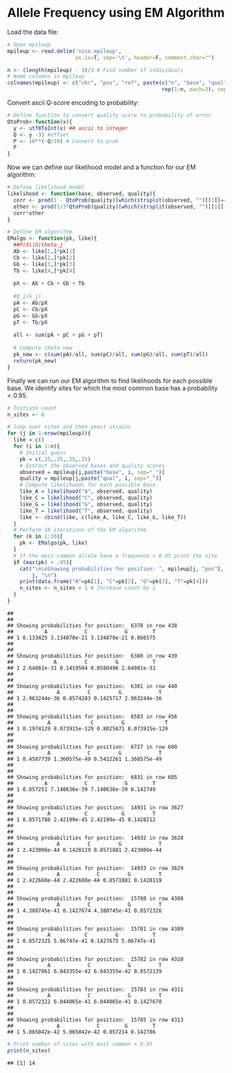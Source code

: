 Allele Frequency using EM Algorithm
================

Load the data file:

``` r
# Open mpileup
mpileup <- read.delim('nice.mpileup', 
                      as.is=T, sep='\t', header=F, comment.char="")

n <- (length(mpileup) - 3)/3 # Find number of individuals
# Name columns in mpileup
colnames(mpileup) <- c("chr", "pos", "ref", paste(c("n", "base", "qual"), 
                                                  rep(1:n, each=3), sep = '_'))
```

Convert ascii Q-score encoding to probability:

``` r
# Define function to convert quality score to probability of error
QtoProb<-function(x){
  y <- utf8ToInt(x) ## ascii to integer
  Q <- y -33 #offset
  P <- 10**(-Q/10) # Convert to prob
  P
}
```

Now we can define our likelihood model and a function for our EM
algorithm:

``` r
# Define likelihood model
likelihood <- function(base, observed, quality){
  corr <- prod(1 - QtoProb(quality)[which(strsplit(observed, "")[[1]]==base)]) #If position equal to base
  other <- prod(1/3*QtoProb(quality)[which(strsplit(observed, "")[[1]]!=base)]) # If position not equal to base
  corr*other
}

# Define EM algorithm
EMalgo <- function(pk, like){
  ##P(Xi|G)theta_j
  Ab <- like[1,]*pk[1] 
  Cb <- like[2,]*pk[2]
  Gb <- like[3,]*pk[3]
  Tb <- like[4,]*pk[4]
  
  pX <- Ab + Cb + Gb + Tb
  
  #Q_i(G_j)
  pA <- Ab/pX
  pC <- Cb/pX
  pG <- Gb/pX
  pT <- Tb/pX
  
  all <- sum(pA + pC + pG + pT)
  
  # Compute theta new
  pk_new <- c(sum(pA)/all, sum(pC)/all, sum(pG)/all, sum(pT)/all)
  return(pk_new)
}
```

Finally we can run our EM algorithm to find likelihoods for each
possible base. We identify sites for which the most common base has a
probability $< 0.95$.

``` r
# Initiate count
n_sites <- 0

# loop over sites and then yeast strains
for (j in 1:nrow(mpileup)){
  like = c()
  for (i in 1:n){
    # Initial guess
    pk = c(.25,.25,.25,.25)
    # Extract the observed bases and quality scores
    observed = mpileup[j,paste("base", i, sep="_")]
    quality = mpileup[j,paste("qual", i, sep="_")]
    # Compute likelihoods for each possible base
    like_A = likelihood("A", observed, quality)
    like_C = likelihood("C", observed, quality)
    like_G = likelihood("G", observed, quality)
    like_T = likelihood("T", observed, quality)
    like <- cbind(like, c(like_A, like_C, like_G, like_T))
  }
  # Perform 10 iterations of the EM algorithm
  for (k in 1:10){
    pk <- EMalgo(pk, like)
  }
  # If the most common allele have a frequence < 0.95 print the site
  if (max(pk) < .95){
    cat("\n\nShowing probabilities for position: ", mpileup[j, "pos"], "in row", 
        j, "\n")
    print(data.frame("A"=pk[1], "C"=pk[2], "G"=pk[3], "T"=pk[4]))
    n_sites <- n_sites + 1 # Increase count by 1
  }
}
```

    ## 
    ## 
    ## Showing probabilities for position:  6378 in row 438 
    ##          A            C            G        T
    ## 1 0.133425 3.134878e-21 3.134878e-21 0.866575
    ## 
    ## 
    ## Showing probabilities for position:  6380 in row 439 
    ##             A         C         G           T
    ## 1 2.64081e-31 0.1419504 0.8580496 2.64081e-31
    ## 
    ## 
    ## Showing probabilities for position:  6381 in row 440 
    ##              A         C         G            T
    ## 1 2.963244e-36 0.8574283 0.1425717 2.963244e-36
    ## 
    ## 
    ## Showing probabilities for position:  6583 in row 456 
    ##           A             C         G             T
    ## 1 0.1974129 8.073915e-129 0.8025871 8.073915e-129
    ## 
    ## 
    ## Showing probabilities for position:  6727 in row 600 
    ##           A            C         G            T
    ## 1 0.4587739 1.360575e-49 0.5412261 1.360575e-49
    ## 
    ## 
    ## Showing probabilities for position:  6831 in row 605 
    ##          A            C            G        T
    ## 1 0.857251 7.140636e-39 7.140636e-39 0.142749
    ## 
    ## 
    ## Showing probabilities for position:  14931 in row 3627 
    ##           A           C           G         T
    ## 1 0.8571788 2.42199e-45 2.42199e-45 0.1428212
    ## 
    ## 
    ## Showing probabilities for position:  14932 in row 3628 
    ##              A         C         G            T
    ## 1 2.423006e-44 0.1428119 0.8571881 2.423006e-44
    ## 
    ## 
    ## Showing probabilities for position:  14933 in row 3629 
    ##              A            C         G         T
    ## 1 2.422688e-44 2.422688e-44 0.8571881 0.1428119
    ## 
    ## 
    ## Showing probabilities for position:  15780 in row 4308 
    ##              A         C            G         T
    ## 1 4.388745e-41 0.1427674 4.388745e-41 0.8572326
    ## 
    ## 
    ## Showing probabilities for position:  15781 in row 4309 
    ##           A           C         G           T
    ## 1 0.8572325 5.06747e-41 0.1427675 5.06747e-41
    ## 
    ## 
    ## Showing probabilities for position:  15782 in row 4310 
    ##           A            C            G         T
    ## 1 0.1427861 6.043355e-42 6.043355e-42 0.8572139
    ## 
    ## 
    ## Showing probabilities for position:  15783 in row 4311 
    ##           A            C            G         T
    ## 1 0.8572322 6.044065e-41 6.044065e-41 0.1427678
    ## 
    ## 
    ## Showing probabilities for position:  15785 in row 4313 
    ##              A            C        G        T
    ## 1 5.065042e-42 5.065042e-42 0.857214 0.142786

``` r
# Print number of sites with most common < 0.95
print(n_sites)
```

    ## [1] 14
